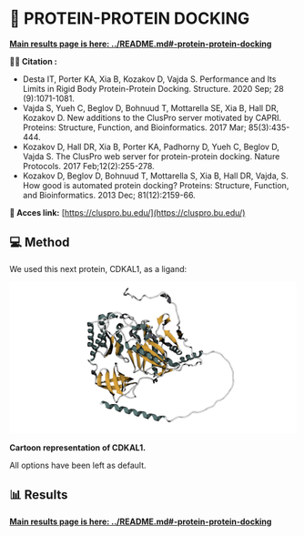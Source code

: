 # 🔨 PROTEIN-PROTEIN DOCKING

**[Main results page is here: ../README.md#-protein-protein-docking](../README.md#-protein-protein-docking)**

**🕵️‍♂️ Citation :**
- Desta IT, Porter KA, Xia B, Kozakov D, Vajda S. Performance and Its Limits in Rigid Body Protein-Protein Docking. Structure. 2020 Sep; 28 (9):1071-1081.
- Vajda S, Yueh C, Beglov D, Bohnuud T, Mottarella SE, Xia B, Hall DR, Kozakov D. New additions to the ClusPro server motivated by CAPRI. Proteins: Structure, Function, and Bioinformatics. 2017 Mar; 85(3):435-444.
- Kozakov D, Hall DR, Xia B, Porter KA, Padhorny D, Yueh C, Beglov D, Vajda S. The ClusPro web server for protein-protein docking. Nature Protocols. 2017 Feb;12(2):255-278.
- Kozakov D, Beglov D, Bohnuud T, Mottarella S, Xia B, Hall DR, Vajda, S. How good is automated protein docking? Proteins: Structure, Function, and Bioinformatics. 2013 Dec; 81(12):2159-66.

**🔗 Acces link:** [https://cluspro.bu.edu/](https://cluspro.bu.edu/)

## 💻 Method

We used this next protein, CDKAL1, as a ligand:

![Q5VV42.png](Q5VV42.png)

**Cartoon representation of CDKAL1.**

All options have been left as default.

## 📊 Results

**[Main results page is here: ../README.md#-protein-protein-docking](../README.md#-protein-protein-docking)**
